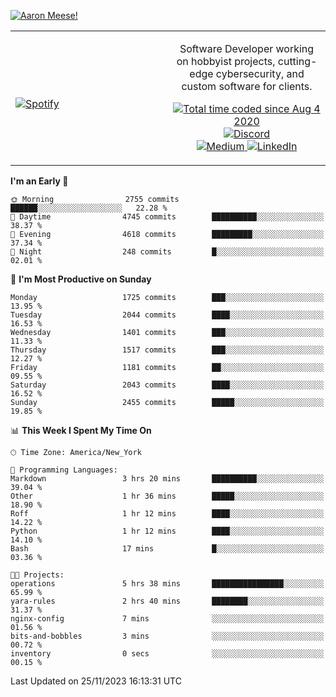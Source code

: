 [![Aaron Meese!](https://user-images.githubusercontent.com/17814535/88975338-a2aabf00-d27f-11ea-963f-8a19608716b4.png)](https://github.com/ajmeese7/readme-ascii "README ASCII")

<!-- Modified from project here: https://github.com/novatorem/novatorem -->
<table width="100%">
  <tr>
  <td width="50%">

&nbsp; <br> [![Spotify](https://ajmeese7.vercel.app/api/spotify)](https://open.spotify.com/user/ajmeese)

  </td>
  <td width="50%">
    <p align="center">
    Software Developer working on hobbyist projects, cutting-edge cybersecurity, and custom software for clients.
    </p>
    <p align="center">
      <a href="https://wakatime.com/@f726891d-3b02-46cd-9b60-e8c59f9e2b14">
        <img src="https://wakatime.com/badge/user/f726891d-3b02-46cd-9b60-e8c59f9e2b14.svg" alt="Total time coded since Aug 4 2020" title="WakaTime" />
      </a>
      <a href="http://link.aaronmeese.com/discord">
        <img src="https://img.shields.io/badge/discord-ajmeese7%234835-369?style=flat-square&logo=discord&logoColor=white&color=purple" alt="Discord" title="Discord">
      </a>
      <br />
      <a href="https://link.aaronmeese.com/medium">
        <img src="https://img.shields.io/badge/medium-ajmeese7-1DB954?style=flat-square&logo=medium&logoColor=white" alt="Medium" title="Medium">
      </a>
      <a href="https://link.aaronmeese.com/linkedin">
        <img src="https://img.shields.io/badge/linkedIn-aaronmeese-1DB954?style=flat-square&logo=linkedin&logoColor=white&color=blue" alt="LinkedIn" title="LinkedIn">
      </a>
    </p>
  </td>

</table>

[//]: <> (The `&nbsp;` is to have Aphelion take up more space)

<!--START_SECTION:waka-->
**I'm an Early 🐤** 

```text
🌞 Morning                2755 commits        ██████░░░░░░░░░░░░░░░░░░░   22.28 % 
🌆 Daytime                4745 commits        ██████████░░░░░░░░░░░░░░░   38.37 % 
🌃 Evening                4618 commits        █████████░░░░░░░░░░░░░░░░   37.34 % 
🌙 Night                  248 commits         █░░░░░░░░░░░░░░░░░░░░░░░░   02.01 % 
```
📅 **I'm Most Productive on Sunday** 

```text
Monday                   1725 commits        ███░░░░░░░░░░░░░░░░░░░░░░   13.95 % 
Tuesday                  2044 commits        ████░░░░░░░░░░░░░░░░░░░░░   16.53 % 
Wednesday                1401 commits        ███░░░░░░░░░░░░░░░░░░░░░░   11.33 % 
Thursday                 1517 commits        ███░░░░░░░░░░░░░░░░░░░░░░   12.27 % 
Friday                   1181 commits        ██░░░░░░░░░░░░░░░░░░░░░░░   09.55 % 
Saturday                 2043 commits        ████░░░░░░░░░░░░░░░░░░░░░   16.52 % 
Sunday                   2455 commits        █████░░░░░░░░░░░░░░░░░░░░   19.85 % 
```


📊 **This Week I Spent My Time On** 

```text
🕑︎ Time Zone: America/New_York

💬 Programming Languages: 
Markdown                 3 hrs 20 mins       ██████████░░░░░░░░░░░░░░░   39.04 % 
Other                    1 hr 36 mins        █████░░░░░░░░░░░░░░░░░░░░   18.90 % 
Roff                     1 hr 12 mins        ████░░░░░░░░░░░░░░░░░░░░░   14.22 % 
Python                   1 hr 12 mins        ████░░░░░░░░░░░░░░░░░░░░░   14.10 % 
Bash                     17 mins             █░░░░░░░░░░░░░░░░░░░░░░░░   03.36 % 

🐱‍💻 Projects: 
operations               5 hrs 38 mins       ████████████████░░░░░░░░░   65.99 % 
yara-rules               2 hrs 40 mins       ████████░░░░░░░░░░░░░░░░░   31.37 % 
nginx-config             7 mins              ░░░░░░░░░░░░░░░░░░░░░░░░░   01.56 % 
bits-and-bobbles         3 mins              ░░░░░░░░░░░░░░░░░░░░░░░░░   00.72 % 
inventory                0 secs              ░░░░░░░░░░░░░░░░░░░░░░░░░   00.15 % 
```


 Last Updated on 25/11/2023 16:13:31 UTC
<!--END_SECTION:waka-->
